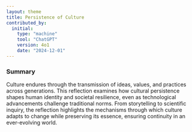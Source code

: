 ```yaml
---
layout: theme
title: Persistence of Culture
contributed_by:
  initial:
    type: "machine"
    tool: "ChatGPT"
    version: 4o1
    date: "2024-12-01"
---
```


### Summary

Culture endures through the transmission of ideas, values, and practices across generations. This reflection examines how cultural persistence shapes human identity and societal resilience, even as technological advancements challenge traditional norms. From storytelling to scientific inquiry, the reflection highlights the mechanisms through which culture adapts to change while preserving its essence, ensuring continuity in an ever-evolving world.

